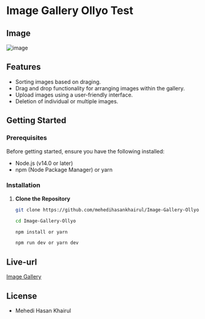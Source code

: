# Image Gallery Ollyo Test


## Image
![image](files://C:\Users\PC\Downloads\ogallery.png)

## Features
- Sorting images based on draging. 
- Drag and drop functionality for arranging images within the gallery.
- Upload images using a user-friendly interface.
- Deletion of individual or multiple images.

## Getting Started

### Prerequisites

Before getting started, ensure you have the following installed:
- Node.js (v14.0 or later)
- npm (Node Package Manager) or yarn

### Installation

1. **Clone the Repository**

   ```bash
   git clone https://github.com/mehedihasankhairul/Image-Gallery-Ollyo.git

   cd Image-Gallery-Ollyo

   npm install or yarn

   npm run dev or yarn dev

   ```



## Live-url

[Image Gallery](https://https://ogallery.vercel.app)


## License
- Mehedi Hasan Khairul